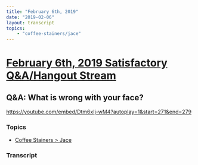 ```yaml
---
title: "February 6th, 2019"
date: "2019-02-06"
layout: transcript
topics: 
    - "coffee-stainers/jace"
---
```

# [February 6th, 2019 Satisfactory Q&A/Hangout Stream](../2019-02-06.md)
## Q&A: What is wrong with your face?
https://youtube.com/embed/Dtm6xIj-wM4?autoplay=1&start=271&end=279
### Topics
* [Coffee Stainers > Jace](../topics/coffee-stainers/jace.md)

### Transcript

> 

